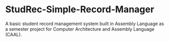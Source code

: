 # StudRec-Simple-Record-Manager
A basic student record management system built in Assembly Language as a semester project for Computer Architecture and Assembly Language (CAAL).
